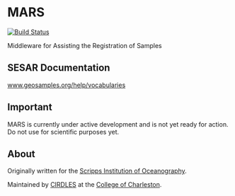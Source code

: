 MARS
====

[![Build Status](https://travis-ci.org/CIRDLES/MARS.svg?branch=master)](https://travis-ci.org/CIRDLES/MARS)

Middleware for Assisting the Registration of Samples

SESAR Documentation
-------------------

www.geosamples.org/help/vocabularies

Important
---------

MARS is currently under active development and is not yet ready for action. Do
not use for scientific purposes yet.

About
-----

Originally written for the
[Scripps Institution of Oceanography](https://scripps.ucsd.edu).

Maintained by [CIRDLES](https://cirdles.org) at the
[College of Charleston](https://cofc.edu).
